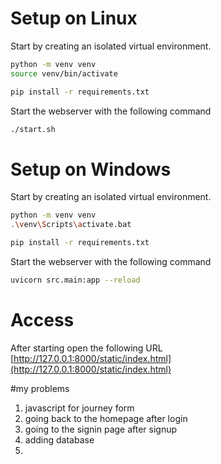 # Setup on Linux

Start by creating an isolated virtual environment. 

```bash
python -m venv venv
source venv/bin/activate 
```

```bash
pip install -r requirements.txt
```

Start the webserver with the following command

```bash
./start.sh
```


# Setup on Windows

Start by creating an isolated virtual environment. 

```bash
python -m venv venv
.\venv\Scripts\activate.bat
```

```bash
pip install -r requirements.txt
```

Start the webserver with the following command

```bash
uvicorn src.main:app --reload
```


# Access
After starting open the following URL [http://127.0.0.1:8000/static/index.html](http://127.0.0.1:8000/static/index.html)



#my problems
1. javascript for journey form
2. going back to the homepage after login
3. going to the signin page after signup 
4. adding database 
5. 